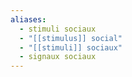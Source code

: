 ```yaml
---
aliases:
  - stimuli sociaux
  - "[[stimulus]] social"
  - "[[stimuli]] sociaux"
  - signaux sociaux
---
```

